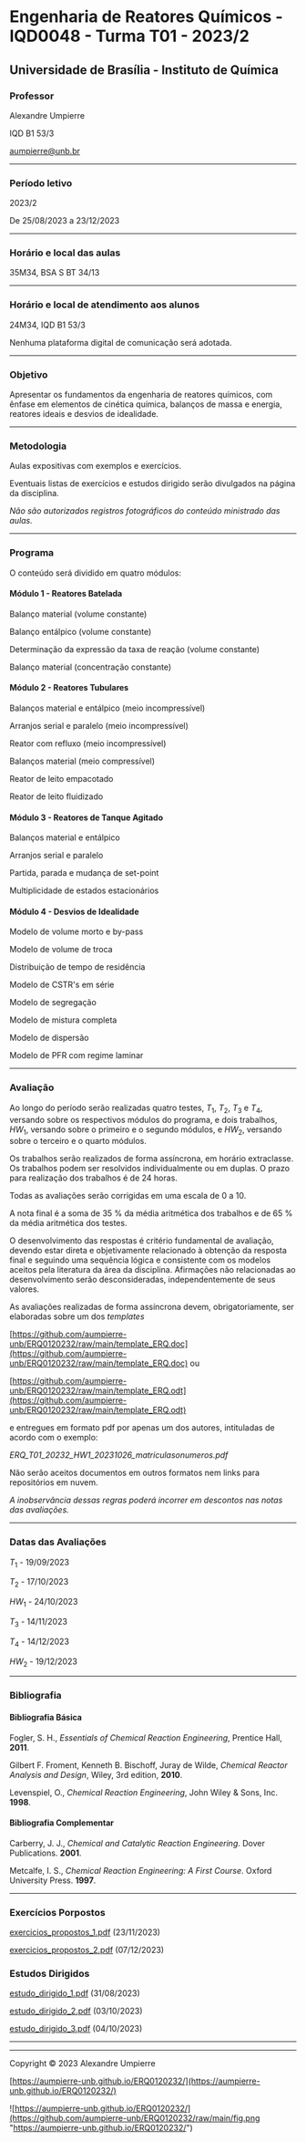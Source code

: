 # Engenharia de Reatores Químicos - IQD0048 - Turma T01 - 2023/2

## Universidade de Brasília - Instituto de Química

<!--## [Plano de Ensino](https://github.com/aumpierre-unb/ERQ0120232/raw/main/Plano_de_Ensino_Engenharia_de_Reatores_Quimicos_IQD0048T01_20232.pdf)
-->

### **Professor**

Alexandre Umpierre

IQD B1 53/3

<aumpierre@unb.br>

---

### **Período letivo**

2023/2

De 25/08/2023 a 23/12/2023

---

### **Horário e local das aulas**

35M34, BSA S BT 34/13

---

### **Horário e local de atendimento aos alunos**

24M34, IQD B1 53/3

Nenhuma plataforma digital de comunicação será adotada.

---

### **Objetivo**

Apresentar os fundamentos da engenharia de reatores químicos, com ênfase em elementos de cinética química, balanços de massa e energia, reatores ideais e desvios de idealidade.

---

### **Metodologia**

Aulas expositivas com exemplos e exercícios.

Eventuais listas de exercícios e estudos dirigido serão divulgados na página da disciplina.

*Não são autorizados registros fotográficos do conteúdo ministrado das aulas.*

---

### **Programa**

O conteúdo será dividido em quatro módulos:

#### Módulo 1 - Reatores Batelada

Balanço material (volume constante)

Balanço entálpico (volume constante)

Determinação da expressão da taxa de reação (volume constante)

Balanço material (concentração constante)

#### Módulo 2 - Reatores Tubulares

Balanços material e entálpico (meio incompressível)

Arranjos serial e paralelo (meio incompressível)

Reator com refluxo (meio incompressível)

Balanços material (meio compressível)

Reator de leito empacotado

Reator de leito fluidizado

#### Módulo 3 - Reatores de Tanque Agitado

Balanços material e entálpico

Arranjos serial e paralelo

Partida, parada e mudança de set-point

Multiplicidade de estados estacionários

#### Módulo 4 - Desvios de Idealidade

Modelo de volume morto e by-pass

Modelo de volume de troca

Distribuição de tempo de residência

Modelo de CSTR's em série

Modelo de segregação

Modelo de mistura completa

Modelo de dispersão

Modelo de PFR com regime laminar

---

### **Avaliação**

Ao longo do período serão realizadas quatro testes, *T*<sub>1</sub>, *T*<sub>2</sub>, *T*<sub>3</sub> e *T*<sub>4</sub>, versando sobre os respectivos módulos do programa, e dois trabalhos, *HW*<sub>1</sub>, versando sobre o primeiro e o segundo módulos, e *HW*<sub>2</sub>, versando sobre o terceiro e o quarto módulos.

Os trabalhos serão realizados de forma assíncrona, em horário extraclasse. Os trabalhos podem ser resolvidos individualmente ou em duplas. O prazo para realização dos trabalhos é de 24 horas.

Todas as avaliações serão corrigidas em uma escala de 0 a 10.

A nota final é a soma de 35 % da média aritmética dos trabalhos e de 65 % da média aritmética dos testes.

O desenvolvimento das respostas é critério fundamental de avaliação, devendo estar direta e objetivamente relacionado à obtenção da resposta final e seguindo uma sequência lógica e consistente com os modelos aceitos pela literatura da área da disciplina. Afirmações não relacionadas ao desenvolvimento serão desconsideradas, independentemente de seus valores.

As avaliações realizadas de forma assíncrona devem, obrigatoriamente, ser elaboradas sobre um dos *templates*

[https://github.com/aumpierre-unb/ERQ0120232/raw/main/template_ERQ.doc](https://github.com/aumpierre-unb/ERQ0120232/raw/main/template_ERQ.doc) ou

[https://github.com/aumpierre-unb/ERQ0120232/raw/main/template_ERQ.odt](https://github.com/aumpierre-unb/ERQ0120232/raw/main/template_ERQ.odt)

e entregues em formato pdf por apenas um dos autores, intituladas de acordo com o exemplo:

*ERQ_T01_20232_HW1_20231026_matriculasonumeros.pdf*

Não serão aceitos documentos em outros formatos nem links para repositórios em nuvem.

*A inobservância dessas regras poderá incorrer em descontos nas notas das avaliações.*

---

### **Datas das Avaliações**

*T*<sub>1</sub> - 19/09/2023

*T*<sub>2</sub> - 17/10/2023

*HW*<sub>1</sub> - 24/10/2023

*T*<sub>3</sub> - 14/11/2023

*T*<sub>4</sub> - 14/12/2023

*HW*<sub>2</sub> - 19/12/2023

---

### **Bibliografia**

#### **Bibliografia Básica**

Fogler, S. H., *Essentials of Chemical Reaction Engineering*, Prentice Hall, **2011**.

Gilbert F. Froment, Kenneth B. Bischoff, Juray de Wilde, *Chemical Reactor Analysis and Design*, Wiley, 3rd edition, **2010**.

Levenspiel, O., *Chemical Reaction Engineering*, John Wiley & Sons, Inc. **1998**.

#### **Bibliografia Complementar**

Carberry, J. J., *Chemical and Catalytic Reaction Engineering*. Dover Publications. **2001**.

Metcalfe, I. S., *Chemical Reaction Engineering: A First Course*. Oxford University Press. **1997**.

---

<!--### **Exercícios Propostos**

[exercicios_propostos_1.pdf](https://github.com/aumpierre-unb/ERQ0120232/raw/main/exercicios_propostos_1.pdf) (07/04/2023)

[exercicios_propostos_2.pdf](https://github.com/aumpierre-unb/ERQ0120232/raw/main/exercicios_propostos_2.pdf) (29/04/2023)

[exercicios_propostos_3.pdf](https://github.com/aumpierre-unb/ERQ0120232/raw/main/exercicios_propostos_3.pdf) (26/06/2023)

---
-->

### **Exercícios Porpostos**

[exercicios_propostos_1.pdf](https://github.com/aumpierre-unb/ERQ0120232/raw/main/exercicios_propostos_1.pdf) (23/11/2023)

[exercicios_propostos_2.pdf](https://github.com/aumpierre-unb/ERQ0120232/raw/main/exercicios_propostos_2.pdf) (07/12/2023)

### **Estudos Dirigidos**

[estudo_dirigido_1.pdf](https://github.com/aumpierre-unb/ERQ0120232/raw/main/estudo_dirigido_1.pdf) (31/08/2023)

[estudo_dirigido_2.pdf](https://github.com/aumpierre-unb/ERQ0120232/raw/main/estudo_dirigido_2.pdf) (03/10/2023)

[estudo_dirigido_3.pdf](https://github.com/aumpierre-unb/ERQ0120232/raw/main/estudo_dirigido_3.pdf) (04/10/2023)

---

<!-- ### ***HW*<sub>2</sub>**

* [ERQ01_HW2_20231219.pdf](https://github.com/aumpierre-unb/ERQ0120232/raw/main/ERQ01_HW2_20231219.pdf) (16/12/2023)

* A prova *HW*<sub>2</sub> deve ser entregue impreterivelmente até as 23h59 de 20/12/2023.

* Leia e atenda as [instrucoes.pdf](https://github.com/aumpierre-unb/ERQ0120232/raw/main/instrucoes.pdf) (16/12/2023)

* Observe a formatação dos *templates*

* Os templates foram atalizados para a data da realização da *HW*<sub>2</sub>

* Um [*template*](https://github.com/aumpierre-unb/ERQ0120232/raw/main/template_ERQ.docx) adicional em formato docx foi dispnibilizado -->

---

Copyright &copy; 2023 Alexandre Umpierre

[https://aumpierre-unb.github.io/ERQ0120232/](https://aumpierre-unb.github.io/ERQ0120232/)

![https://aumpierre-unb.github.io/ERQ0120232/](https://github.com/aumpierre-unb/ERQ0120232/raw/main/fig.png "https://aumpierre-unb.github.io/ERQ0120232/")
